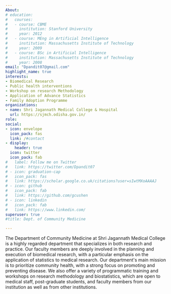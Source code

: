 ```yaml
---
About: 
# education:
#   courses:
#   - course: CBME
#     institution: Stanford University
#     year: 2012
#   - course: MEng in Artificial Intelligence
#     institution: Massachusetts Institute of Technology
#     year: 2009
#   - course: BSc in Artificial Intelligence
#     institution: Massachusetts Institute of Technology
#     year: 2008
email: "Dpandit07@gmail.com"
highlight_name: true
interests:
- Biomedical Research
- Public health interventions
- Workshop on research Methodology
- Application of Advance Statistics
- Family Adoption Programme
organizations:
- name: Shri Jagannath Medical College & Hospital
  url: https://sjmch.odisha.gov.in/
role:
social:
- icon: envelope
  icon_pack: fas
  link: /#contact
- display:
    header: true
  icon: twitter
  icon_pack: fab
#   label: Follow me on Twitter
#   link: https://twitter.com/Dpandit07
# - icon: graduation-cap
#   icon_pack: fas
#   link: https://scholar.google.co.uk/citations?user=sIwtMXoAAAAJ
# - icon: github
#   icon_pack: fab
#   link: https://github.com/gcushen
# - icon: linkedin
#   icon_pack: fab
#   link: https://www.linkedin.com/
superuser: true
#title: Dept. of Community Medicine

---
```


The Department of Community Medicine at Shri Jagannath Medical College is a highly regarded department that specializes in both research and practice. Our faculty members are deeply involved in the planning and execution of biomedical research, with a particular emphasis on the application of statistics to medical research. Our department's main mission is to prioritize community health, with a strong focus on promoting and preventing disease. We also offer a variety of programmatic training and workshops on research methodology and biostatistics, which are open to medical staff, post-graduate students, and faculty members from our institution as well as from other institutions.



 

